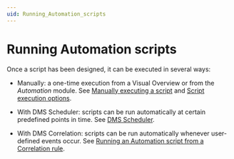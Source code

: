 ```yaml
---
uid: Running_Automation_scripts
---
```


# Running Automation scripts

Once a script has been designed, it can be executed in several ways:

- Manually: a one-time execution from a Visual Overview or from the *Automation* module. See [Manually executing a script](Manually_executing_a_script.md) and [Script execution options](Script_execution_options.md).

- With DMS Scheduler: scripts can be run automatically at certain predefined points in time. See [DMS Scheduler](../scheduler/scheduler.md#dms-scheduler).

- With DMS Correlation: scripts can be run automatically whenever user-defined events occur. See [Running an Automation script from a Correlation rule](../correlation/Running_an_Automation_script_from_a_Correlation_rule.md).
